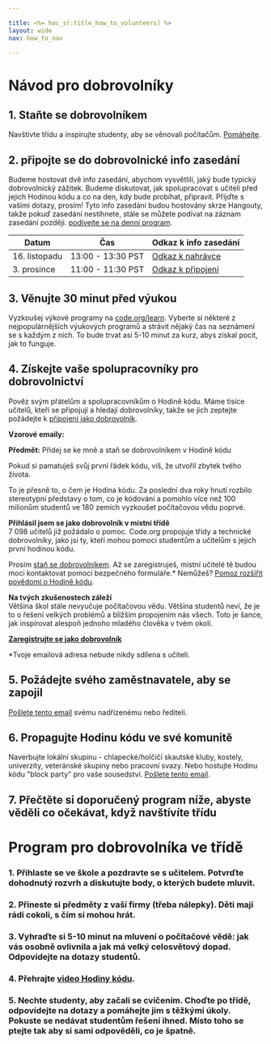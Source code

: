 ```yaml
---

title: <%= hoc_s(:title_how_to_volunteers) %>
layout: wide
nav: how_to_nav

---
```


# Návod pro dobrovolníky

## 1. Staňte se dobrovolníkem

Navštivte třídu a inspirujte studenty, aby se věnovali počítačům. [Pomáhejte](https://code.org/volunteer/engineer).

## 2. připojte se do dobrovolnické info zasedání

Budeme hostovat dvě info zasedání, abychom vysvětlili, jaký bude typický dobrovolnický zážitek. Budeme diskutovat, jak spolupracovat s učiteli před jejich Hodinou kódu a co na den, kdy bude probíhat, připravit. Přijďte s vašimi dotazy, prosím! Tyto info zasedání budou hostovány skrze Hangouty, takže pokuď zasedání nestihnete, stále se můžete podívat na záznam zasedání později. [podívejte se na denní program](https://docs.google.com/document/d/1y2PjgICSEnYGTD7MT1mvLS6RvA9BJDG4zWheD0ZFIUo/edit?usp=sharing).

| Datum         | Čas               | Odkaz k info zasedání                                                           |
| ------------- | ----------------- | ------------------------------------------------------------------------------- |
| 16. listopadu | 13:00 - 13:30 PST | [Odkaz k nahrávce](https://plus.google.com/events/c61fhr7i1rucvlfghv5opqvi8n0)  |
| 3. prosince   | 11:00 - 11:30 PST | [Odkaz k připojení](https://plus.google.com/events/c1j1vtlf3tdrb4j672tfnt3k0a0) |

## 3. Věnujte 30 minut před výukou

Vyzkoušej výkové programy na [code.org/learn](https://code.org/learn). Vyberte si některé z nejpopulárnějších výukových programů a strávit nějaký čas na seznámení se s každým z nich. To bude trvat asi 5-10 minut za kurz, abys získal pocit, jak to funguje.

## 4. Získejte vaše spolupracovníky pro dobrovolnictví

Pověz svým přátelům a spolupracovníkům o Hodině kódu. Máme tisíce učitelů, kteří se připojují a hledají dobrovolníky, takže se jich zeptejte požádejte k [připojení jako dobrovolník](https://code.org/volunteer).

**Vzorové emaily:**

**Předmět:** Přidej se ke mně a staň se dobrovolníkem v Hodině kódu

Pokud si pamatuješ svůj první řádek kódu, víš, že utvořil zbytek tvého života.

To je přesně to, o čem je Hodina kódu. Za poslední dva roky hnutí rozbilo stereotypní představy o tom, co je kódování a pomohlo více než 100 milionům studentů ve 180 zemích vyzkoušet počítačovou vědu poprvé.

**Přihlásil jsem se jako dobrovolník v místní třídě**  
7 098 učitelů již požádalo o pomoc. Code.org propojuje třídy a technické dobrovolníky, jako jsi ty, kteří mohou pomoci studentům a učitelům s jejich první hodinou kódu.

Prosím [staň se dobrovolníkem](https://code.org/volunteer/engineer). Až se zaregistruješ, místní učitelé tě budou moci kontaktovat pomocí bezpečného formuláře.* Nemůžeš? [Pomoz rozšířit povědomí o Hodině kódu](https://hourofcode.com/promote).

**Na tvých zkušenostech záleží**  
Většina škol stále nevyučuje počítačovou vědu. Většina studentů neví, že je to o řešení velkých problémů a bližším propojením nás všech. Toto je šance, jak inspirovat alespoň jednoho mladého člověka v tvém okolí.

**[Zaregistrujte se jako dobrovolník](https://code.org/volunteer/engineer)**

*Tvoje emailová adresa nebude nikdy sdílena s učiteli.

## 5. Požádejte svého zaměstnavatele, aby se zapojil

[Pošlete tento email](https://hourofcode.com/promote/resources#email) svému nadřízenému nebo řediteli.

## 6. Propagujte Hodinu kódu ve své komunitě

Naverbujte lokální skupinu - chlapecké/holčičí skautské kluby, kostely, univerzity, veteránské skupiny nebo pracovní svazy. Nebo hostujte Hodinu kódu "block party" pro vaše sousedství. [Pošlete tento email](https://hourofcode.com/promote/resources#email).

## 7. Přečtěte si doporučený program níže, abyste věděli co očekávat, když navštívíte třídu

# Program pro dobrovolníka ve třídě

### 1. Přihlaste se ve škole a pozdravte se s učitelem. Potvrďte dohodnutý rozvrh a diskutujte body, o kterých budete mluvit.

### 2. Přineste si předměty z vaší firmy (třeba nálepky). Děti mají rádi cokoli, s čím si mohou hrát.

### 3. Vyhraďte si 5-10 minut na mluvení o počítačové vědě: jak vás osobně ovlivnila a jak má velký celosvětový dopad. Odpovídejte na dotazy studentů.

### 4. Přehrajte [video Hodiny kódu](https://www.youtube.com/watch?v=2DxWIxec6yo).

### 5. Nechte studenty, aby začali se cvičením. Choďte po třídě, odpovídejte na dotazy a pomáhejte jim s těžkými úkoly. Pokuste se nedávat studentům řešení ihned. Místo toho se ptejte tak aby si sami odpověděli, co je špatně.